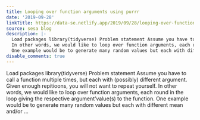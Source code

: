 ```yaml
---
title: Looping over function arguments using purrr
date: '2019-09-28'
linkTitle: https://data-se.netlify.app/2019/09/28/looping-over-function-arguments-using-purrr/
source: sesa blog
description: |-
  Load packages library(tidyverse) Problem statement Assume you have to call a function multiple times, but each with (possibly) different argument. Given enough repitioons, you will not want to repeat yourself.
  In other words, we would like to loop over function arguments, each round in the loop giving the respective argument’value(s) to the function.
  One example would be to generate many random values but each with different mean and/or ...
disable_comments: true
---
```

Load packages library(tidyverse) Problem statement Assume you have to call a function multiple times, but each with (possibly) different argument. Given enough repitioons, you will not want to repeat yourself.
In other words, we would like to loop over function arguments, each round in the loop giving the respective argument’value(s) to the function.
One example would be to generate many random values but each with different mean and/or ...